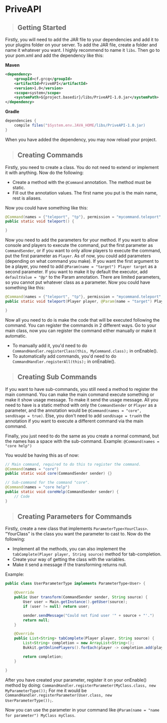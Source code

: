 # PriveAPI

> ## Getting Started

Firstly, you will need to add the JAR file to your dependencies and add it to your plugins folder on your server.
To add the JAR file, create a folder and name it whatever you want. I highly recommend to name it <code>libs</code>.
Then go to your pom.xml and add the dependency like this:

**Maven**
```xml
<dependency>
    <groupId>cf.grcq</groupId>
    <artifactId>PriveAPI</artifactId>
    <version>1.0</version>
    <scope>system</scope>
    <systemPath>${project.basedir}/libs/PriveAPI-1.0.jar</systemPath>
</dependency>
```

**Gradle**
```gradle
dependencies {
    compile files("$System.env.JAVA_HOME/libs/PriveAPI-1.0.jar)
}
```

When you have added the dependency, you may now reload your project.

> ## Creating Commands

Firstly, you need to create a class. You do not need to extend or implement it with anything.
Now do the following:
- Create a method with the `@Command` annotation. The method must be static.
- Fill out the annotation values. The first name you put is the main name, rest is aliases.

Now you could have something like this:
```java
@Command(names = {"teleport", "tp"}, permission = "mycommand.teleport", async = true)
public static void teleport() {

}
````

Now you need to add the parameters for your method. If you want to allow console and players to execute the command, put the first parameter as `CommandSender`, or if you want to only allow players to execute the command, put the first parameter as `Player`.
As of now, you could add parameters (depending on what command you make). If you want the first argument to be a player, you need to add `@Param(name = "target") Player target` as a second parameter. If you want to make it by default the executor, add `defaultValue = "@p"` to the Param annotation. There are limited parameters, so you cannot put whatever class as a parameter. Now you could have something like this:
```java
@Command(names = {"teleport", "tp"}, permission = "mycommand.teleport", async = true)
public static void teleport(Player player, @Param(name = "target") Player target) {

}
```

Now all you need to do is make the code that will be executed following the command.
You can register the commands in 2 different ways. Go to your main class, now you can register the command either manually or make it automatic.
- To manually add it, you'd need to do `CommandHandler.registerClass(this, MyCommand.class);` in onEnable().
- To automatically add commands, you'd need to do `CommandHandler.registerAll(this);` in onEnable().

> ## Creating Sub Commands 

If you want to have sub-commands, you still need a method to register the main command. You can make the main command execute something or make it show usage message.
To make it send the usage message. All you need to have is a static method with only the `CommandSender` or `Player` as a parameter, and the annotation would be `@Command(names = "core", sendUsage = true)`. Else, you don't need to add `sendUsage = true`in the annotation if you want to execute a different command via the main command.

Finally, you just need to do the same as you create a normal command, but the names has a space with the sub-command.
Example: `@Command(names = "core help")`

You would be having this as of now:
```java
// Main command, required to do this to register the command.
@Command(names = "core")
public static void core(CommandSender sender) {}

// Sub-command for the command "core".
@Command(names = "core help")
public static void coreHelp(CommandSender sender) {
    // Code
}
```

> ## Creating Parameters for Commands

Firstly, create a new class that implements `ParameterType<YourClass>`. "YourClass" is the class you want the parameter to cast to.
Now do the following:
- Implement all the methods, you can also implement the `tabComplete(Player player, String source)` method for tab-completion.
- Create your way of getting the class with the variables.
- Make it send a message if the transforming returns null.

Example:
```java
public class UserParameterType implements ParameterType<User> {

    @Override
    public User transform(CommandSender sender, String source) {
        User user = Main.getInstance().getUser(source);
        if (user != null) return user;

        sender.sendMessage("Could not find user '" + source + "'.")
        return null;
    }

    @Override
    public List<String> tabComplete(Player player, String source) {
        List<String> completion = new ArrayList<String>();
        Bukkit.getOnlinePlayers().forEach(player -> completion.add(player.getName()));

        return completion;
    }

}
```

After you have created your parameter, register it on your onEnable() method by doing:
`CommandHandler.registerParameter(MyClass.class, new MyParameterType());`
For me it would be `CommandHandler.registerParameter(User.class, new UserParameterType());`.

Now you can use the parameter in your command like `@Param(name = "name for parameter") MyClass myClass`.
